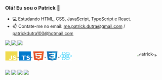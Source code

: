 ### Olá! Eu sou o Patrick 👋

- 💻 Estudando HTML, CSS, JavaScript, TypeScript e React.
- 📫 Contate-me no email: me.patrick.dutra@gmail.com / patrickdutra100@hotmail.com  

<div>
   <a href="htps://github.com/upatrick">
  <img height="160em" src="https://github-readme-stats.vercel.app/api?username=upatrick&show_icons=true&theme=transparent)"/>
  <img height="160em" src="https://github-readme-stats.vercel.app/api?username=upatrick&show_icons=true&theme=dark&include_all_commits=true&count_private=true"/>
  <img height="160em" src="https://github-readme-stats.vercel.app/api/top-langs/?username=upatrick&layout=compact&langs_count=7&theme=dark"/>
     
</div>
  
<div style="display: inline_block"><br>
  <img align="center" alt="Patrick-JS" height="30" width="40" src="https://raw.githubusercontent.com/devicons/devicon/master/icons/javascript/javascript-plain.svg">
  <img align="center" alt="Patrick-TS" height="30" width="40" src="https://raw.githubusercontent.com/devicons/devicon/master/icons/typescript/typescript-plain.svg">
  <img align="center" alt="Patrick-HTML" height="30" width="40" src="https://raw.githubusercontent.com/devicons/devicon/master/icons/html5/html5-original.svg">
  <img align="center" alt="Patrick-CSS" height="30" width="40" src="https://raw.githubusercontent.com/devicons/devicon/master/icons/css3/css3-original.svg">
   <img align="center" alt="Patrick-REACT" height="30" width="40" src="https://raw.githubusercontent.com/devicons/devicon/master/icons/react/react-original.svg">
  <img align="right" alt="Patrick-pic" height="150" style="border-radius:50px;" src="https://cdn.discordapp.com/attachments/880182971771006986/987746665773539378/picasion.com_275547adf937ee74600be754c45c5b80.gif">
</div>
  
 ##
  
<div>
  <a href="https://instagram.com/patrukz" target="_blank"><img src="https://img.shields.io/badge/-Instagram-%23E4405F?style=for-the-badge&logo=instagram&logoColor=white" target="_blank"></a>
 	<a href="https://www.twitch.tv/trickao_" target="_blank"><img src="https://img.shields.io/badge/Twitch-9146FF?style=for-the-badge&logo=twitch&logoColor=white" target="_blank"></a>
  <a href = "mailto:me.patrick.dutra@gmail.com"><img src="https://img.shields.io/badge/-Gmail-%23333?style=for-the-badge&logo=gmail&logoColor=white" target="_blank"></a>
  <a href="https://www.linkedin.com/in/patrick-dutra-791b43237/" target="_blank"><img src="https://img.shields.io/badge/-LinkedIn-%230077B5?style=for-the-badge&logo=linkedin&logoColor=white" target="_blank"></a> 
   
</div>
